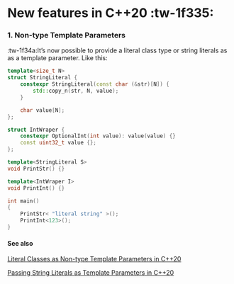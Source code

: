 # New features in C++20 :tw-1f335:

### 1. Non-type Template Parameters

:tw-1f34a:It’s now possible to provide a literal class type or string literals as as a template parameter. Like this:

```cpp
template<size_t N>
struct StringLiteral {
    constexpr StringLiteral(const char (&str)[N]) {
        std::copy_n(str, N, value);
    }

    char value[N];
};

struct IntWraper {
    constexpr OptionalInt(int value): value(value) {}
    const uint32_t value {};
};

template<StringLiteral S>
void PrintStr()	{}

template<IntWraper I>
void PrintInt()	{}

int main()
{
	PrintStr< "literal string" >();
	PrintInt<123>();
}
```

#### See also
[Literal Classes as Non-type Template Parameters in C++20](https://blog.keha.dev/posts/cpp20-class-as-non-type-template-param/ "Literal Classes as Non-type Template Parameters in C++20")

[Passing String Literals as Template Parameters in C++20](https://blog.keha.dev/posts/cpp20-class-as-non-type-template-param/ "Passing String Literals as Template Parameters in C++20")





